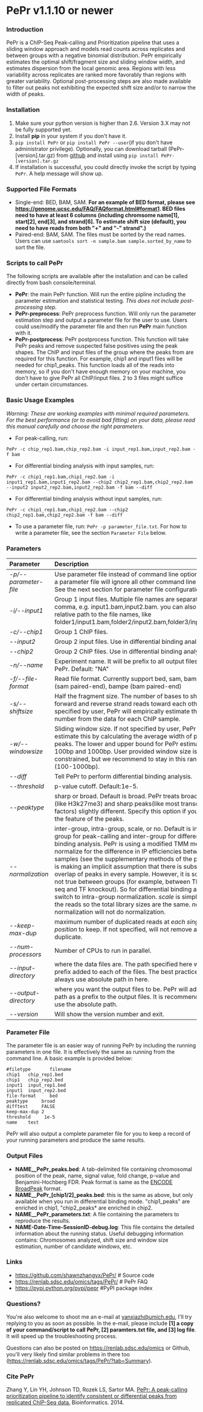 
# PePr v1.1.10 or newer 

### Introduction
PePr is a ChIP-Seq Peak-calling and Prioritization pipeline that uses a sliding window approach and models read counts across replicates and between groups with a negative binomial distribution. PePr empirically estimates the optimal shift/fragment size and sliding window width, and estimates dispersion from the local genomic area. Regions with less variability across replicates are ranked more favorably than regions with greater variability. Optional post-processing steps are also made available to filter out peaks not exhibiting the expected shift size and/or to narrow the width of peaks.

### Installation
1. Make sure your python version is higher than 2.6. Version 3.X may not be fully supported yet.
2. Install **pip** in your system if you don't have it. 
3. `pip install PePr` or `pip install PePr --user`(if you don't have administrator privilege). Optionally, you can download tarball (PePr-[version].tar.gz) from [github](https://github.com/shawnzhangyx/PePr/) and install using `pip install PePr-[version].tar.gz`
4. If installation is successful, you could directly invoke the script by typing `PePr`. A help message will show up. 

### Supported File Formats
* Single-end: BED, BAM, SAM. **For an example of BED format, please see https://genome.ucsc.edu/FAQ/FAQformat.html#format1. BED files need to have at least 6 columns (including chromsome name[1], start[2], end[3], and strand[6]. To estimate shift size (default), you need to have reads from both "+" and "-" strand".)**
* Paired-end: BAM, SAM. The files must be sorted by the read names. Users can use `samtools sort -n sample.bam sample.sorted_by_name` to sort the file. 

### Scripts to call PePr
The following scripts are available after the installation and can be called directly from bash console/terminal.
* **PePr**: the main PePr function. Will run the entire pipline including the parameter estimation and statistical testing. *This does not include post-processing step.*
* **PePr-preprocess**: PePr preprocess function. Will only run the parameter estimation step and output a parameter file for the user to use. Users could use/modify the parameter file and then run **PePr** main function with it. 
* **PePr-postprocess**: PePr postprocess function. This function will take PePr peaks and remove suspected false positives using the peak shapes. The ChIP and input files of the group where the peaks from are required for this function. For example, chip1 and input1 files will be needed for chip1_peaks. This function loads all of the reads into memory, so if you don't have enough memory on your machine, you don't have to give PePr all ChIP/input files. 2 to 3 files might suffice under certain circumstances. 

### Basic Usage Examples
*Warning: These are working examples with minimal required parameters. For the best performance (or to avoid bad fitting) on your data, please read this manual carefully and choose the right parameters.*

* For peak-calling, run: 
```
PePr -c chip_rep1.bam,chip_rep2.bam -i input_rep1.bam,input_rep2.bam -f bam
```
* For differential binding analysis with input samples, run: 
```
PePr -c chip1_rep1.bam,chip1_rep2.bam -i input1_rep1.bam,input1_rep2.bam --chip2 chip2_rep1.bam,chip2_rep2.bam --input2 input2_rep2.bam,input2_rep2.bam -f bam --diff
```
* For differential binding analysis without input samples, run: 
```
PePr -c chip1_rep1.bam,chip1_rep2.bam --chip2 chip2_rep1.bam,chip2_rep2.bam -f bam --diff
```
* To use a parameter file, run: `PePr -p parameter_file.txt`. For how to write a parameter file, see the section `Parameter File` below. 

### Parameters
| Parameter|Description|
|:---|:---|
|*-p/--parameter-file*|Use parameter file instead of command line options. Using a parameter file will ignore all other command line options. See the next section for parameter file configuration.|
|*-i/--input1*|Group 1 input files. Multiple file names are separated by comma, e.g. input1.bam,input2.bam. you can also specify relative path to the file names, like folder1/input1.bam,folder2/input2.bam,folder3/input3.bam|
|*-c/--chip1* |Group 1 ChIP files. |
|*--input2*|Group 2 input files. Use in differential binding analysis.|
|*--chip2*|Group 2 ChIP files. Use in differential binding analysis.|
|*-n/--name*|Experiment name. It will be prefix to all output files from PePr. Default: "NA"|
|*-f/--file-format*|Read file format. Currently support bed, sam, bam, sampe (sam paired-end), bampe (bam paired-end) |
|*-s/--shiftsize*|Half the fragment size. The number of bases to shift forward and reverse strand reads toward each other. If not specified by user, PePr will empirically estimate this number from the data for each ChIP sample.|
|*-w/--windowsize*| Sliding window size. If not specified by user, PePr will estimate this by calculating the average width of potential peaks. The lower and upper bound for PePr estimate is 100bp and 1000bp. User provided window size is not constrained, but we recommend to stay in this range (100-1000bp).|
|*--diff*|Tell PePr to perform differential binding analysis.|
|*--threshold*| p-value cutoff. Default:1e-5.|
|*--peaktype*| sharp or broad. Default is broad. PePr treats broad peaks (like H3k27me3) and sharp peaks(like most transcriptions factors) slightly different. Specify this option if you know the feature of the peaks.|
|*--normalization*|inter-group, intra-group, scale, or no. Default is intra-group for peak-calling and inter-group for differential binding analysis. PePr is using a modified TMM method to normalize for the difference in IP efficiencies between samples (see the supplementary methods of the paper). It is making an implicit assumption that there is substantial overlap of peaks in every sample. However, it is sometimes not true between groups (for example, between TF ChIP-seq and TF knockout). So for differential binding analysis, switch to intra-group normalization. *scale* is simply scaling the reads so the total library sizes are the same. *no* normalization will not do normalization. |
|*--keep-max-dup*|maximum number of duplicated reads at *each single position* to keep. If not specified, will not remove any duplicate.|
|*--num-processors*|Number of CPUs to run in parallel.|
|*--input-directory*|where the data files are. The path specified here will be a prefix added to each of the files. The best practice is to always use absolute path in here.|
|*--output-directory*|where you want the output files to be. PePr will add this path as a prefix to the output files. It is recommended to use the absolute path.|
|*--version*|Will show the version number and exit.|

### Parameter File
The parameter file is an easier way of running PePr by including the running parameters in one file. It is effectively the same as running from the command line. A basic example is provided below: 
```
#filetype       filename
chip1   chip_rep1.bed
chip1   chip_rep2.bed
input1  input_rep1.bed
input1  input_rep2.bed
file-format     bed
peaktype     broad
difftest     FALSE
keep-max-dup 2
threshold     1e-5
name    test
```
PePr will also output a complete parameter file for you to keep a record of your running parameters and produce the same results. 
### Output Files
* **NAME__PePr_peaks.bed**: A tab-delimited file containing chromosomal position of the peak, name, signal value, fold change, p-value and Benjamini-Hochberg FDR. Peak format is same as the [ENCODE BroadPeak](https://genome.ucsc.edu/FAQ/FAQformat.html#format13) format. 
* **NAME__PePr_[chip1/2]_peaks.bed**: this is the same as above, but only available when you run in differential binding mode. "chip1_peaks" are enriched in chip1, "chip2_peaks* are enriched in chip2. 
* **NAME__PePr_parameters.txt**: A file containing the parameters to reproduce the results. 
* **NAME-Date-Time-SessionID-debug.log**: This file contains the detailed information about the running status. Useful debugging information contains: Chromosomes analyzed, shift size and window size estimation, number of candidate windows, etc.


### Links
* https://github.com/shawnzhangyx/PePr/ # Source code
* https://renlab.sdsc.edu/omics/tags/PePr/ # PePr FAQ
* https://pypi.python.org/pypi/pepr #PyPI package index

### Questions?
You're also welcome to shoot me an e-mail at yanxiazh@umich.edu, I'll try replying to you as soon as possible. In the e-mail, please include **[1] a copy of your command/script to call PePr, [2] paramters.txt file, and [3] log file**. It will speed up the troubleshooting process. 

Questions can also be posted on https://renlab.sdsc.edu/omics or Github, you'll very likely find similar problems in there too (https://renlab.sdsc.edu/omics/tags/PePr/?tab=Summary). 


### Cite PePr
Zhang Y, Lin YH, Johnson TD, Rozek LS, Sartor MA. [PePr: A peak-calling prioritization pipeline to identify consistent or differential peaks from replicated ChIP-Seq data.](http://www.ncbi.nlm.nih.gov/pubmed/24894502) Bioinformatics. 2014.
